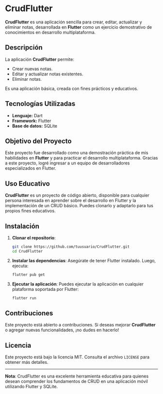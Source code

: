 
# CrudFlutter

**CrudFlutter** es una aplicación sencilla para crear, editar, actualizar y eliminar notas, desarrollada en **Flutter** como un ejercicio demostrativo de conocimientos en desarrollo multiplataforma.

## Descripción

La aplicación **CrudFlutter** permite:
- Crear nuevas notas.
- Editar y actualizar notas existentes.
- Eliminar notas.
  
Es una aplicación básica, creada con fines prácticos y educativos.

## Tecnologías Utilizadas

- **Lenguaje:** Dart
- **Framework:** Flutter
- **Base de datos:** SQLite

## Objetivo del Proyecto

Este proyecto fue desarrollado como una demostración práctica de mis habilidades en **Flutter** y para practicar el desarrollo multiplataforma. Gracias a este proyecto, logré ingresar a un equipo de desarrolladores especializados en Flutter.

## Uso Educativo

**CrudFlutter** es un proyecto de código abierto, disponible para cualquier persona interesada en aprender sobre el desarrollo en Flutter y la implementación de un CRUD básico. Puedes clonarlo y adaptarlo para tus propios fines educativos.

## Instalación

1. **Clonar el repositorio**:
   ```bash
   git clone https://github.com/tuusuario/CrudFlutter.git
   cd CrudFlutter
   ```

2. **Instalar las dependencias**:
   Asegúrate de tener Flutter instalado. Luego, ejecuta:
   ```bash
   flutter pub get
   ```

3. **Ejecutar la aplicación**:
   Puedes ejecutar la aplicación en cualquier plataforma soportada por Flutter:
   ```bash
   flutter run
   ```

## Contribuciones

Este proyecto está abierto a contribuciones. Si deseas mejorar **CrudFlutter** o agregar nuevas funcionalidades, ¡no dudes en hacerlo!

## Licencia

Este proyecto está bajo la licencia MIT. Consulta el archivo `LICENSE` para obtener más detalles.

---

**Nota**: CrudFlutter es una excelente herramienta educativa para quienes desean comprender los fundamentos de CRUD en una aplicación móvil utilizando Flutter y SQLite.
